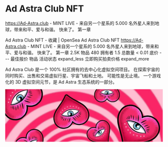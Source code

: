 # Ad Astra Club NFT

https://Ad-Astra.club - MINT LIVE - 来自另一个星系的 5.000 名外星人来到地球，带来和平、爱与和谐。 快来了。 第一章

Ad Astra Club NFT - 收藏 | OpenSea Ad Astra Club NFT https://Ad-Astra.club - MINT LIVE - 来自另一个星系的 5.000 名外星人来到地球，带来和平、爱与和谐。 快来了。 第一章 2.5K 物品 480 拥有者 1.5 总数量 < 0.01 底价 --- 最佳报价 物品 活动状态 expand_less 立即购买拍卖价格 expand_more

Ad Astra Club 是一个 100% 社区拥有的去中心化虚拟空间项目。 在探索宇宙的同时购买、出售和交易虚拟行星、宇宙飞船和土地。 可能性是无止境。 一个游戏化的 3D 虚拟空间元节，是 Ad Astra 生态系统的一部分。

![a4ad40b88f114666ed5ae2cd287f5ae4](a4ad40b88f114666ed5ae2cd287f5ae4.webp)


